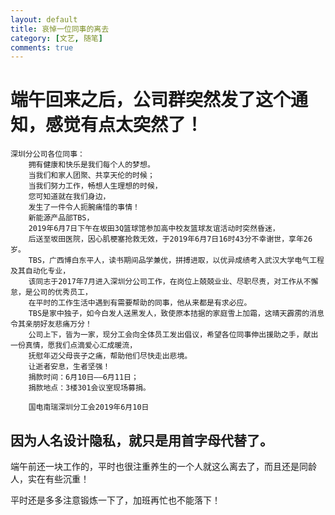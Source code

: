 ```yaml
---
layout: default
title: 哀悼一位同事的离去
category: [文艺, 随笔]
comments: true
---
```


# 端午回来之后，公司群突然发了这个通知，感觉有点太突然了！






```
深圳分公司各位同事：
    拥有健康和快乐是我们每个人的梦想。
	当我们和家人团聚、共享天伦的时候；
	当我们努力工作，畅想人生理想的时候，
	您可知道就在我们身边，
	发生了一件令人扼腕痛惜的事情！
	新能源产品部TBS，
	2019年6月7日下午在坂田3Q篮球馆参加高中校友篮球友谊活动时突然昏迷，
	后送至坂田医院，因心肌梗塞抢救无效，于2019年6月7日16时43分不幸谢世，享年26岁。
	TBS，广西博白东平人，读书期间品学兼优，拼搏进取，以优异成绩考入武汉大学电气工程及其自动化专业，
	该同志于2017年7月进入深圳分公司工作，在岗位上兢兢业业、尽职尽责，对工作从不懈怠，是公司的优秀员工，
	在平时的工作生活中遇到有需要帮助的同事，他从来都是有求必应。
	TBS是家中独子，如今白发人送黑发人，致使原本拮据的家庭雪上加霜，这晴天霹雳的消息令其亲朋好友悲痛万分！
	公司上下，皆为一家，现分工会向全体员工发出倡议，希望各位同事伸出援助之手，献出一份真情，愿我们点滴爱心汇成暖流，
	抚慰年迈父母丧子之痛，帮助他们尽快走出悲境。
	让逝者安息，生者坚强！ 
	捐款时间：6月10日——6月11日；
	捐款地点：3楼301会议室现场募捐。 
	
	国电南瑞深圳分工会2019年6月10日
```




## 因为人名设计隐私，就只是用首字母代替了。

端午前还一块工作的，平时也很注重养生的一个人就这么离去了，而且还是同龄人，实在有些沉重！

平时还是多多注意锻炼一下了，加班再忙也不能落下！





